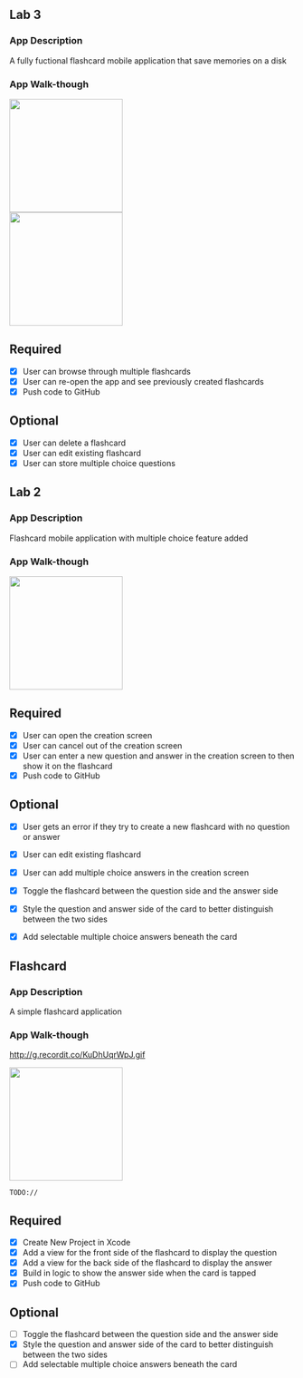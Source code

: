 ## Lab 3

### App Description
A fully fuctional flashcard mobile application that save memories on a disk 

### App Walk-though
<img src="http://g.recordit.co/C5CET5z7Ju.gif" width=200><br>
<img src="http://g.recordit.co/PF0TuKMIh5.gif" width=200><br>

## Required
- [X] User can browse through multiple flashcards
- [X] User can re-open the app and see previously created flashcards
- [X] Push code to GitHub
## Optional
- [X] User can delete a flashcard
- [X] User can edit existing flashcard
- [X] User can store multiple choice questions

## Lab 2

### App Description
Flashcard mobile application with multiple choice feature added

### App Walk-though

<img src=http://g.recordit.co/QY1T077xDO.gif width=200><br>


## Required
- [X] User can open the creation screen
- [X] User can cancel out of the creation screen
- [X] User can enter a new question and answer in the creation screen to then show it on the flashcard
- [X] Push code to GitHub
## Optional
- [X] User gets an error if they try to create a new flashcard with no question or answer
- [X] User can edit existing flashcard
- [X] User can add multiple choice answers in the creation screen

- [X] Toggle the flashcard between the question side and the answer side
- [X] Style the question and answer side of the card to better distinguish between the two sides
- [X] Add selectable multiple choice answers beneath the card





## Flashcard 

### App Description
A simple flashcard application

### App Walk-though

http://g.recordit.co/KuDhUqrWpJ.gif

<img src="http://g.recordit.co/KuDhUqrWpJ.gif" width=200><br>

`TODO://` 

## Required
- [X] Create New Project in Xcode
- [X] Add a view for the front side of the flashcard to display the question
- [X] Add a view for the back side of the flashcard to display the answer
- [X] Build in logic to show the answer side when the card is tapped
- [X] Push code to GitHub
## Optional
- [ ] Toggle the flashcard between the question side and the answer side
- [X] Style the question and answer side of the card to better distinguish between the two sides
- [ ] Add selectable multiple choice answers beneath the card
